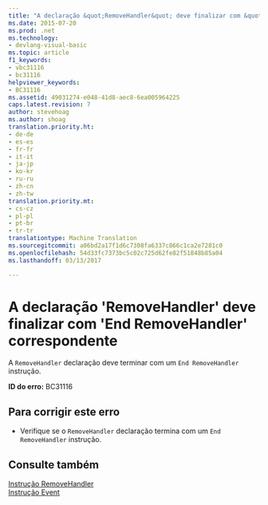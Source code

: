 ```yaml
---
title: "A declaração &quot;RemoveHandler&quot; deve finalizar com &quot;End RemoveHandler&quot; correspondente | Documentos do Microsoft"
ms.date: 2015-07-20
ms.prod: .net
ms.technology:
- devlang-visual-basic
ms.topic: article
f1_keywords:
- vbc31116
- bc31116
helpviewer_keywords:
- BC31116
ms.assetid: 49031274-e048-41d8-aec8-6ea005964225
caps.latest.revision: 7
author: stevehoag
ms.author: shoag
translation.priority.ht:
- de-de
- es-es
- fr-fr
- it-it
- ja-jp
- ko-kr
- ru-ru
- zh-cn
- zh-tw
translation.priority.mt:
- cs-cz
- pl-pl
- pt-br
- tr-tr
translationtype: Machine Translation
ms.sourcegitcommit: a06bd2a17f1d6c7308fa6337c866c1ca2e7281c0
ms.openlocfilehash: 54d33fc7373bc5c02c725d62fe82f51848b85a04
ms.lasthandoff: 03/13/2017

---
```

# <a name="39removehandler39-declaration-must-end-with-a-matching-39end-removehandler39"></a>A declaração 'RemoveHandler' deve finalizar com 'End RemoveHandler' correspondente
A `RemoveHandler` declaração deve terminar com um `End RemoveHandler` instrução.  
  
 **ID do erro:** BC31116  
  
## <a name="to-correct-this-error"></a>Para corrigir este erro  
  
-   Verifique se o `RemoveHandler` declaração termina com um `End RemoveHandler` instrução.  
  
## <a name="see-also"></a>Consulte também  
 [Instrução RemoveHandler](../../visual-basic/language-reference/statements/removehandler-statement.md)   
 [Instrução Event](../../visual-basic/language-reference/statements/event-statement.md)
